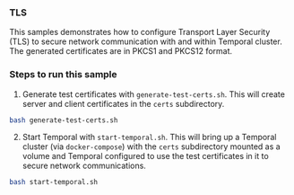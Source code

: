 ### TLS
This samples demonstrates how to configure Transport Layer Security (TLS) to secure network communication with and within Temporal cluster.
The generated certificates are in PKCS1 and PKCS12 format.

### Steps to run this sample
1. Generate test certificates with `generate-test-certs.sh`. This will create server and client certificates in the `certs` subdirectory.

```bash
bash generate-test-certs.sh
```

2. Start Temporal with `start-temporal.sh`. This will bring up a Temporal cluster (via `docker-compose`) with the `certs` subdirectory mounted as a volume and Temporal configured to use the test certificates in it to secure network communications.

```bash
bash start-temporal.sh
```

